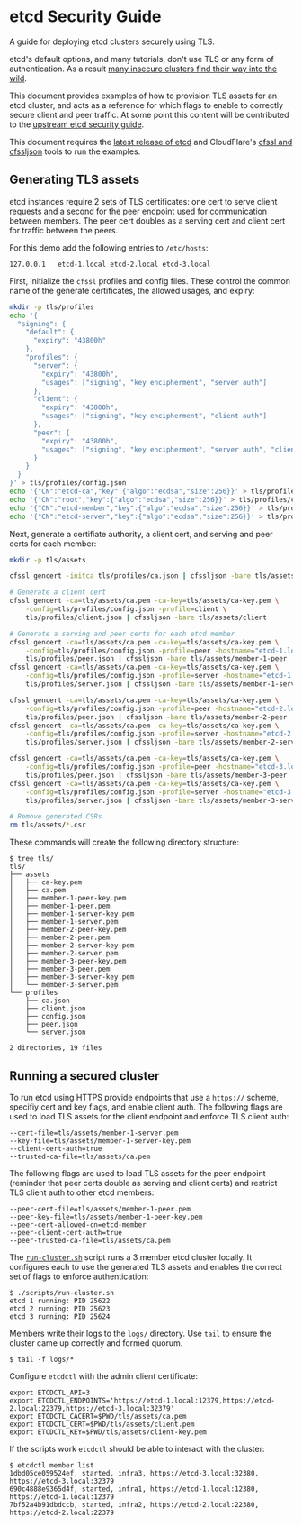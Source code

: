 # etcd Security Guide

A guide for deploying etcd clusters securely using TLS. 

etcd's default options, and many tutorials, don't use TLS or any form of authentication. As a result [many insecure clusters find their way into the wild][etcd-security-blog-post].

This document provides examples of how to provision TLS assets for an etcd cluster, and acts as a reference for which flags to enable to correctly secure client and peer traffic. At some point this content will be contributed to the [upstream etcd security guide][etcd-security].

This document requires the [latest release of etcd][etcd-releases] and CloudFlare's [cfssl and cfssljson][cfssl-install] tools to run the examples.

## Generating TLS assets

etcd instances require 2 sets of TLS certificates: one cert to serve client requests and a second for the peer endpoint used for communication between members. The peer cert doubles as a serving cert and client cert for traffic between the peers.

For this demo add the following entries to `/etc/hosts`:

```
127.0.0.1   etcd-1.local etcd-2.local etcd-3.local
```

First, initialize the `cfssl` profiles and config files. These control the common name of the generate certificates, the allowed usages, and expiry:

```bash
mkdir -p tls/profiles
echo '{
  "signing": {
    "default": {
      "expiry": "43800h"
    },
    "profiles": {
      "server": {
        "expiry": "43800h",
        "usages": ["signing", "key encipherment", "server auth"]
      },
      "client": {
        "expiry": "43800h",
        "usages": ["signing", "key encipherment", "client auth"]
      },
      "peer": {
        "expiry": "43800h",
        "usages": ["signing", "key encipherment", "server auth", "client auth"]
      }
    }
  }
}' > tls/profiles/config.json
echo '{"CN":"etcd-ca","key":{"algo":"ecdsa","size":256}}' > tls/profiles/ca.json
echo '{"CN":"root","key":{"algo":"ecdsa","size":256}}' > tls/profiles/client.json
echo '{"CN":"etcd-member","key":{"algo":"ecdsa","size":256}}' > tls/profiles/peer.json
echo '{"CN":"etcd-server","key":{"algo":"ecdsa","size":256}}' > tls/profiles/server.json
```

Next, generate a certifiate authority, a client cert, and serving and peer certs for each member:

```bash
mkdir -p tls/assets

cfssl gencert -initca tls/profiles/ca.json | cfssljson -bare tls/assets/ca

# Generate a client cert
cfssl gencert -ca=tls/assets/ca.pem -ca-key=tls/assets/ca-key.pem \
    -config=tls/profiles/config.json -profile=client \
    tls/profiles/client.json | cfssljson -bare tls/assets/client

# Generate a serving and peer certs for each etcd member
cfssl gencert -ca=tls/assets/ca.pem -ca-key=tls/assets/ca-key.pem \
    -config=tls/profiles/config.json -profile=peer -hostname="etcd-1.local" \
    tls/profiles/peer.json | cfssljson -bare tls/assets/member-1-peer
cfssl gencert -ca=tls/assets/ca.pem -ca-key=tls/assets/ca-key.pem \
    -config=tls/profiles/config.json -profile=server -hostname="etcd-1.local" \
    tls/profiles/server.json | cfssljson -bare tls/assets/member-1-server

cfssl gencert -ca=tls/assets/ca.pem -ca-key=tls/assets/ca-key.pem \
    -config=tls/profiles/config.json -profile=peer -hostname="etcd-2.local" \
    tls/profiles/peer.json | cfssljson -bare tls/assets/member-2-peer
cfssl gencert -ca=tls/assets/ca.pem -ca-key=tls/assets/ca-key.pem \
    -config=tls/profiles/config.json -profile=server -hostname="etcd-2.local" \
    tls/profiles/server.json | cfssljson -bare tls/assets/member-2-server

cfssl gencert -ca=tls/assets/ca.pem -ca-key=tls/assets/ca-key.pem \
    -config=tls/profiles/config.json -profile=peer -hostname="etcd-3.local" \
    tls/profiles/peer.json | cfssljson -bare tls/assets/member-3-peer
cfssl gencert -ca=tls/assets/ca.pem -ca-key=tls/assets/ca-key.pem \
    -config=tls/profiles/config.json -profile=server -hostname="etcd-3.local" \
    tls/profiles/server.json | cfssljson -bare tls/assets/member-3-server

# Remove generated CSRs
rm tls/assets/*.csr
```

These commands will create the following directory structure:

```terminal
$ tree tls/
tls/
├── assets
│   ├── ca-key.pem
│   ├── ca.pem
│   ├── member-1-peer-key.pem
│   ├── member-1-peer.pem
│   ├── member-1-server-key.pem
│   ├── member-1-server.pem
│   ├── member-2-peer-key.pem
│   ├── member-2-peer.pem
│   ├── member-2-server-key.pem
│   ├── member-2-server.pem
│   ├── member-3-peer-key.pem
│   ├── member-3-peer.pem
│   ├── member-3-server-key.pem
│   └── member-3-server.pem
└── profiles
    ├── ca.json
    ├── client.json
    ├── config.json
    ├── peer.json
    └── server.json

2 directories, 19 files
```

## Running a secured cluster

To run etcd using HTTPS provide endpoints that use a `https://` scheme, specifiy cert and key flags, and enable client auth. The following flags are used to load TLS assets for the client endpoint and enforce TLS client auth:

```
--cert-file=tls/assets/member-1-server.pem
--key-file=tls/assets/member-1-server-key.pem
--client-cert-auth=true
--trusted-ca-file=tls/assets/ca.pem
```

The following flags are used to load TLS assets for the peer endpoint (reminder that peer certs double as serving and client certs) and restrict TLS client auth to other etcd members:

```
--peer-cert-file=tls/assets/member-1-peer.pem
--peer-key-file=tls/assets/member-1-peer-key.pem
--peer-cert-allowed-cn=etcd-member
--peer-client-cert-auth=true
--peer-trusted-ca-file=tls/assets/ca.pem
```

The [`run-cluster.sh`](./scripts/run-cluster.sh) script runs a 3 member etcd cluster locally. It configures each to use the generated TLS assets and enables the correct set of flags to enforce authentication:

```
$ ./scripts/run-cluster.sh
etcd 1 running: PID 25622
etcd 2 running: PID 25623
etcd 3 running: PID 25624
```

Members write their logs to the `logs/` directory. Use `tail` to ensure the cluster came up correctly and formed quorum.

```
$ tail -f logs/*                  
```

Configure `etcdctl` with the admin client certificate:

```
export ETCDCTL_API=3
export ETCDCTL_ENDPOINTS='https://etcd-1.local:12379,https://etcd-2.local:22379,https://etcd-3.local:32379'
export ETCDCTL_CACERT=$PWD/tls/assets/ca.pem
export ETCDCTL_CERT=$PWD/tls/assets/client.pem
export ETCDCTL_KEY=$PWD/tls/assets/client-key.pem
```

If the scripts work `etcdctl` should be able to interact with the cluster:

```
$ etcdctl member list                                                
1dbd05ce059524ef, started, infra3, https://etcd-3.local:32380, https://etcd-3.local:32379                
690c4888e9365d4f, started, infra1, https://etcd-1.local:12380, https://etcd-1.local:12379                
7bf52a4b91dbdccb, started, infra2, https://etcd-2.local:22380, https://etcd-2.local:22379 
```

[cfssl-install]: https://github.com/cloudflare/cfssl#installation
[etcd-auth]: https://coreos.com/etcd/docs/latest/op-guide/authentication.html
[etcd-releases]: https://github.com/coreos/etcd/releases
[etcd-security]: https://coreos.com/etcd/docs/latest/op-guide/security.html
[etcd-security-blog-post]: https://elweb.co/the-security-footgun-in-etcd/
